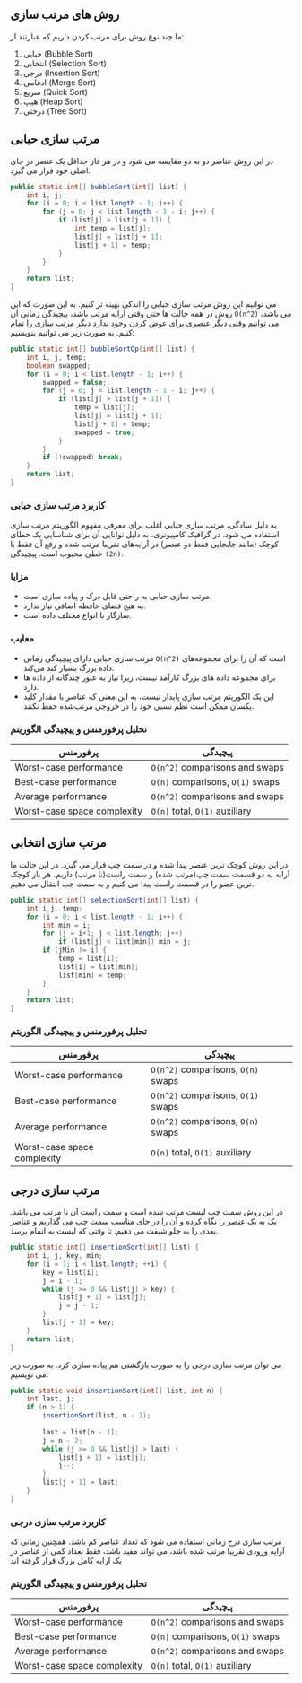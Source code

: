 ## روش های مرتب سازی
ما چند نوع روش برای مرتب کردن داریم که عبارتند از:
1. حبابی (Bubble Sort)
2. انتخابی (Selection Sort)
3. درجی (Insertion Sort)
4. ادغامی (Merge Sort)
5. سریع (Quick Sort)
6. هیپ (Heap Sort)
7. درختی (Tree Sort)

## مرتب سازی حبابی
در این روش عناصر دو به دو مقایسه می شود و در هر فاز حداقل یک عنصر در جای اصلی خود قرار می گیرد.
```java
public static int[] bubbleSort(int[] list) {
    int i, j;
    for (i = 0; i < list.length - 1; i++) {
        for (j = 0; j < list.length - 1 - i; j++) {
            if (list[j] > list[j + 1]) {
                int temp = list[j];
                list[j] = list[j + 1];
                list[j + 1] = temp;
            }
        }
    }
    return list;
}
```
می توانیم این روش مرتب سازی حبابی را اندکی بهینه تر کنیم. به این صورت که این روش در همه حالت ها حتی وقتی آرایه مرتب باشد، پیچیدگی زمانی آن `O(n^2)` می باشد، می توانیم وقتی دیگر عنصری برای عوض کردن وجود ندارد دیگر مرتب سازی را تمام کنیم. به صورت زیر می توانیم بنویسیم:
```java
public static int[] bubbleSortOp(int[] list) {
    int i, j, temp;
    boolean swapped;
    for (i = 0; i < list.length - 1; i++) {
        swapped = false;
        for (j = 0; j < list.length - 1 - i; j++) {
            if (list[j] > list[j + 1]) {
                temp = list[j];
                list[j] = list[j + 1];
                list[j + 1] = temp;
                swapped = true;
            }
        }
        if (!swapped) break;
    }
    return list;
}
```
### کاربرد مرتب سازی حبابی
به دلیل سادگی، مرتب‌ سازی حبابی اغلب برای معرفی مفهوم الگوریتم مرتب‌ سازی استفاده می‌ شود.
در گرافیک کامپیوتری، به دلیل توانایی آن برای شناسایی یک خطای کوچک (مانند جابجایی فقط دو عنصر) در آرایه‌های تقریبا مرتب شده و رفع آن فقط با خطی محبوب است.
پیچیدگی `(2n)`.

### مزایا
- مرتب سازی حبابی به راحتی قابل درک و پیاده سازی است.
- به هیچ فضای حافظه اضافی نیاز ندارد.
- سازگار با انواع مختلف داده است.
### معایب
- مرتب‌ سازی حبابی دارای پیچیدگی زمانی `O(n^2)` است که آن را برای مجموعه‌های داده بزرگ بسیار کند می‌کند.
- برای مجموعه داده های بزرگ کارآمد نیست، زیرا نیاز به عبور چندگانه از داده ها دارد.
- این یک الگوریتم مرتب‌ سازی پایدار نیست، به این معنی که عناصر با مقدار کلید یکسان ممکن است نظم نسبی خود را در خروجی مرتب‌شده حفظ نکنند.

### تحلیل پرفورمنس و پیچیدگی الگوریتم 
|پرفورمنس|پیچیدگی|
|------|------|
|Worst-case performance|`O(n^2)` comparisons and swaps|
|Best-case performance|`O(n)` comparisons, `O(1)` swaps|
|Average performance|`O(n^2)`  comparisons and swaps|
|Worst-case space complexity|`O(n)` total, `O(1)` auxiliary|

## مرتب سازی انتخابی
در این روش کوچک ترین عنصر پیدا شده و در سمت چپ قرار می گیرد. در این حالت ما آرایه به دو قسمت سمت چپ(مرتب شده) و سمت راست(نا مرتب) داریم. هر باز کوچک ترین عضو را در قسمت راست پیدا می کنیم و به سمت جپ انتقال می دهیم.
```java
public static int[] selectionSort(int[] list) {
    int i,j, temp;
    for (i = 0; i < list.length - 1; i++) {
        int min = i;
        for (j = i+1; j < list.length; j++)
            if (list[j] < list[min]) min = j;
        if (jMin != i) {
            temp = list[i];
            list[i] = list[min];
            list[min] = temp;
        }
    }
    return list;
}
```
### تحلیل پرفورمنس و پیچیدگی الگوریتم
|پرفورمنس|پیچیدگی|
|------|------|
|Worst-case performance|`O(n^2)` comparisons, `O(n)` swaps|
|Best-case performance|`O(n^2)` comparisons, `O(1)` swaps|
|Average performance|`O(n^2)` comparisons, `O(n)` swaps|
|Worst-case space complexity|`O(n)` total, `O(1)` auxiliary|

## مرتب سازی درجی
در این روش سمت چپ لیست مرتب شده است و سمت راست آن نا مرتب می باشد. یک به یک عنصر را نگاه کرده و آن را در جای مناسب سمت چپ می گذاریم و عناصر بعدی را به جلو شیفت می دهیم. تا وقتی که لیست به اتمام برسد.
```java
public static int[] insertionSort(int[] list) {
    int i, j, key, min;
    for (i = 1; i < list.length; ++i) {
        key = list[i];
        j = i - 1;
        while (j >= 0 && list[j] > key) {
            list[j + 1] = list[j];
            j = j - 1;
        }
        list[j + 1] = key;
    }
    return list;
}
```
می توان مرتب سازی درجی را به صورت بازگشتی هم پیاده سازی کرد. به صورت زیر می نویسیم:
```java
public static void insertionSort(int[] list, int n) {
    int last, j;
    if (n > 1) {
        insertionSort(list, n - 1);
            
        last = list[n - 1];
        j = n - 2;
        while (j >= 0 && list[j] > last) {
            list[j + 1] = list[j];
            j--;
        }
        list[j + 1] = last;
    }
}
```
### کاربرد مرتب سازی درجی
مرتب سازی درج زمانی استفاده می شود که تعداد عناصر کم باشد. همچنین زمانی که آرایه ورودی تقریبا مرتب شده باشد، می تواند مفید باشد، فقط تعداد کمی از عناصر در یک آرایه کامل بزرگ قرار گرفته اند
### تحلیل پرفورمنس و پیچیدگی الگوریتم
|پرفورمنس|پیچیدگی|
|------|------|
|Worst-case performance|`O(n^2)` comparisons and swaps|
|Best-case performance|`O(n)` comparisons, `O(1)` swaps|
|Average performance|`O(n^2)` comparisons and swaps|
|Worst-case space complexity|`O(n)` total, `O(1)` auxiliary|
